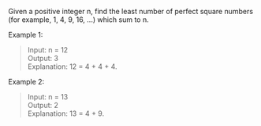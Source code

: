Given a positive integer n, find the least number of perfect square numbers (for example, 1, 4, 9, 16, ...) which sum to n.

Example 1:

>Input: n = 12  
>Output: 3   
>Explanation: 12 = 4 + 4 + 4.

Example 2:

>Input: n = 13  
>Output: 2  
>Explanation: 13 = 4 + 9.